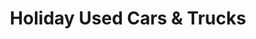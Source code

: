 ---
title: "Holiday Used Cars & Trucks"
url: /jacksonville/holiday-used-cars-und-trucks/
shop: Autohaus
---